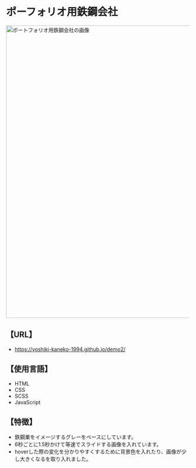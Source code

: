 # ポーフォリオ用鉄鋼会社   
<img src="https://github.com/user-attachments/assets/2284d4a4-6e4f-48d9-b11c-e3f95a90711e" width="800px" alt="ポートフォリオ用鉄鋼会社の画像"/>

## 【URL】  
- https://yoshiki-kaneko-1994.github.io/demo2/

## 【使用言語】
- HTML  
- CSS  
- SCSS  
- JavaScript  

## 【特徴】  
- 鉄鋼業をイメージするグレーをベースにしています。  
- 6秒ごとに1.5秒かけて等速でスライドする画像を入れています。  
- hoverした際の変化を分かりやすくするために背景色を入れたり、画像が少し大きくなるを取り入れました。  
